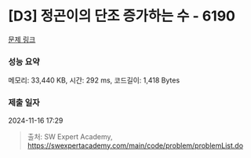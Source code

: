 # [D3] 정곤이의 단조 증가하는 수 - 6190 

[문제 링크](https://swexpertacademy.com/main/code/problem/problemDetail.do?contestProbId=AWcPjEuKAFgDFAU4) 

### 성능 요약

메모리: 33,440 KB, 시간: 292 ms, 코드길이: 1,418 Bytes

### 제출 일자

2024-11-16 17:29



> 출처: SW Expert Academy, https://swexpertacademy.com/main/code/problem/problemList.do